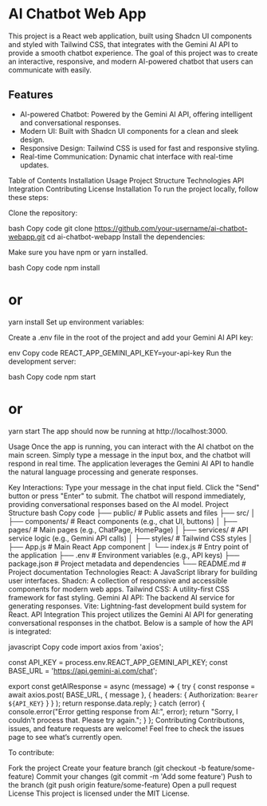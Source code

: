 # AI Chatbot Web App
This project is a React web application, built using Shadcn UI components and styled with Tailwind CSS, that integrates with the Gemini AI API to provide a smooth chatbot experience. The goal of this project was to create an interactive, responsive, and modern AI-powered chatbot that users can communicate with easily.

## Features
* AI-powered Chatbot: Powered by the Gemini AI API, offering intelligent and conversational responses.
* Modern UI: Built with Shadcn UI components for a clean and sleek design.
* Responsive Design: Tailwind CSS is used for fast and responsive styling.
* Real-time Communication: Dynamic chat interface with real-time updates.

Table of Contents
Installation
Usage
Project Structure
Technologies
API Integration
Contributing
License
Installation
To run the project locally, follow these steps:

Clone the repository:

bash
Copy code
git clone https://github.com/your-username/ai-chatbot-webapp.git
cd ai-chatbot-webapp
Install the dependencies:

Make sure you have npm or yarn installed.

bash
Copy code
npm install
# or
yarn install
Set up environment variables:

Create a .env file in the root of the project and add your Gemini AI API key:

env
Copy code
REACT_APP_GEMINI_API_KEY=your-api-key
Run the development server:

bash
Copy code
npm start
# or
yarn start
The app should now be running at http://localhost:3000.

Usage
Once the app is running, you can interact with the AI chatbot on the main screen. Simply type a message in the input box, and the chatbot will respond in real time. The application leverages the Gemini AI API to handle the natural language processing and generate responses.

Key Interactions:
Type your message in the chat input field.
Click the "Send" button or press "Enter" to submit.
The chatbot will respond immediately, providing conversational responses based on the AI model.
Project Structure
bash
Copy code
├── public/              # Public assets and files
├── src/
│   ├── components/      # React components (e.g., chat UI, buttons)
│   ├── pages/           # Main pages (e.g., ChatPage, HomePage)
│   ├── services/        # API service logic (e.g., Gemini API calls)
│   ├── styles/          # Tailwind CSS styles
│   ├── App.js           # Main React App component
│   └── index.js         # Entry point of the application
├── .env                 # Environment variables (e.g., API keys)
├── package.json         # Project metadata and dependencies
└── README.md            # Project documentation
Technologies
React: A JavaScript library for building user interfaces.
Shadcn: A collection of responsive and accessible components for modern web apps.
Tailwind CSS: A utility-first CSS framework for fast styling.
Gemini AI API: The backend AI service for generating responses.
Vite: Lightning-fast development build system for React.
API Integration
This project utilizes the Gemini AI API for generating conversational responses in the chatbot. Below is a sample of how the API is integrated:

javascript
Copy code
import axios from 'axios';

const API_KEY = process.env.REACT_APP_GEMINI_API_KEY;
const BASE_URL = 'https://api.gemini-ai.com/chat';

export const getAIResponse = async (message) => {
  try {
    const response = await axios.post(
      BASE_URL,
      { message },
      { headers: { Authorization: `Bearer ${API_KEY}` } }
    );
    return response.data.reply;
  } catch (error) {
    console.error("Error getting response from AI:", error);
    return "Sorry, I couldn't process that. Please try again.";
  }
};
Contributing
Contributions, issues, and feature requests are welcome! Feel free to check the issues page to see what’s currently open.

To contribute:

Fork the project
Create your feature branch (git checkout -b feature/some-feature)
Commit your changes (git commit -m 'Add some feature')
Push to the branch (git push origin feature/some-feature)
Open a pull request
License
This project is licensed under the MIT License.
